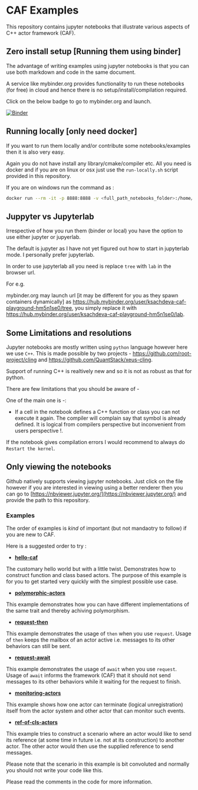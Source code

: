 # CAF Examples

This repository contains jupyter notebooks that illustrate various aspects
of C++ actor framework (CAF).

## Zero install setup [Running them using binder]

The advantage of writing examples using jupyter notebooks is that you can use both
markdown and code in the same document.

A service like mybinder.org provides functionality to run these notebooks (for free) in cloud and
hence there is no setup/install/compilation required.

Click on the below badge to go to mybinder.org and launch.

[![Binder](https://mybinder.org/badge_logo.svg)](https://mybinder.org/v2/gh/ksachdeva/caf-playground/master)

## Running locally [only need docker]

If you want to run them locally and/or contribute some notebooks/examples then it is also very easy.

Again you do not have install any library/cmake/compiler etc. All you need is docker and if you are on
linux or osx just use the `run-locally.sh` script provided in this repository.

If you are on windows run the command as :

```bash
docker run --rm -it -p 8888:8888 -v <full_path_notebooks_folder>:/home/jovyan/notebooks ksachdeva17/caf:latest
```

## Juppyter vs Jupyterlab

Irrespective of how you run them (binder or local) you have the option to use either jupyter or jupyerlab.

The default is jupyter as I have not yet figured out how to start in jupyterlab mode. I personally
prefer jupyterlab.

In order to use jupyterlab all you need is replace `tree` with `lab` in the browser url.

For e.g.

mybinder.org may launch url [it may be different for you as they spawn containers dynamically] as https://hub.mybinder.org/user/ksachdeva-caf-playground-hm5n1se0/tree, you simply replace it
with https://hub.mybinder.org/user/ksachdeva-caf-playground-hm5n1se0/lab.

## Some Limitations and resolutions

Jupyter notebooks are mostly written using `python` language however here we use `C++`. This is made possible
by two projects - https://github.com/root-project/cling and https://github.com/QuantStack/xeus-cling.

Support of running C++ is realtively new and so it is not as robust as that for python.

There are few limitations that you should be aware of -

One of the main one is -:

* If a cell in the notebook defines a C++ function or class you can not execute it again. The compiler
will complain say that symbol is already defined. It is logical from compilers perspective but inconvenient 
from users perspective !.

If the notebook gives compilation errors I would recommend to always do `Restart the kernel`.

## Only viewing the notebooks

Github natively supports viewing jupyter notebooks. Just click on the file however if you are interested in viewing using a better renderer then you can go to [https://nbviewer.jupyter.org/](https://nbviewer.jupyter.org/) and provide the path to this repository.

### Examples

The order of examples is *kind* of important (but not mandaotry to follow) if you are new to CAF.

Here is a suggested order to try :

* [**hello-caf**](notebooks/hello-caf.ipynb)

The customary hello world but with a little twist. Demonstrates how to construct function and
class based actors. The purpose of this example is for you to get started very quickly with the
simplest possible use case.

* [**polymorphic-actors**](notebooks/polymorphic-actors.ipynb)

This example demonstrates how you can have different implementations of the same trait and 
thereby achiving polymorphism.

* [**request-then**](notebooks/request-then.ipynb)

This example demonstrates the usage of `then` when you use `request`. Usage of `then` keeps the mailbox
of an actor active i.e. messages to its other behaviors can still be sent.

* [**request-await**](notebooks/request-await.ipynb)

This example demonstrates the usage of `await` when you use `request`. Usage of `await` informs the framework (CAF)
that it should not send messages to its other behaviors while it waiting for the request to finish.

* [**monitoring-actors**](notebooks/monitoring-actors.ipynb)

This example shows how one actor can terminate (logical unregistration) itself from the actor
system and other actor that can monitor such events.

* [**ref-of-cls-actors**](notebooks/ref-of-cls-actors.ipynb)

This example tries to construct a scenario where an actor would like to send its reference (at some time in future i.e. not at its construction) to another actor. The other actor would then use the supplied reference to send messages.

Please note that the scenario in this example is bit convoluted and normally you should not write your code like this. 

Please read the comments in the code for more information.
